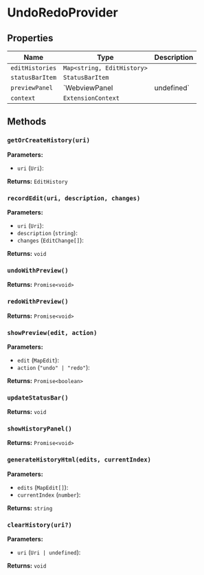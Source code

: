 # UndoRedoProvider

## Properties

| Name | Type | Description |
|------|------|-------------|
| `editHistories` | `Map<string, EditHistory>` |  |
| `statusBarItem` | `StatusBarItem` |  |
| `previewPanel` | `WebviewPanel | undefined` |  |
| `context` | `ExtensionContext` |  |

## Methods

### `getOrCreateHistory(uri)`

**Parameters:**

- `uri` (`Uri`): 

**Returns:** `EditHistory`

### `recordEdit(uri, description, changes)`

**Parameters:**

- `uri` (`Uri`): 
- `description` (`string`): 
- `changes` (`EditChange[]`): 

**Returns:** `void`

### `undoWithPreview()`

**Returns:** `Promise<void>`

### `redoWithPreview()`

**Returns:** `Promise<void>`

### `showPreview(edit, action)`

**Parameters:**

- `edit` (`MapEdit`): 
- `action` (`"undo" | "redo"`): 

**Returns:** `Promise<boolean>`

### `updateStatusBar()`

**Returns:** `void`

### `showHistoryPanel()`

**Returns:** `Promise<void>`

### `generateHistoryHtml(edits, currentIndex)`

**Parameters:**

- `edits` (`MapEdit[]`): 
- `currentIndex` (`number`): 

**Returns:** `string`

### `clearHistory(uri?)`

**Parameters:**

- `uri` (`Uri | undefined`): 

**Returns:** `void`

